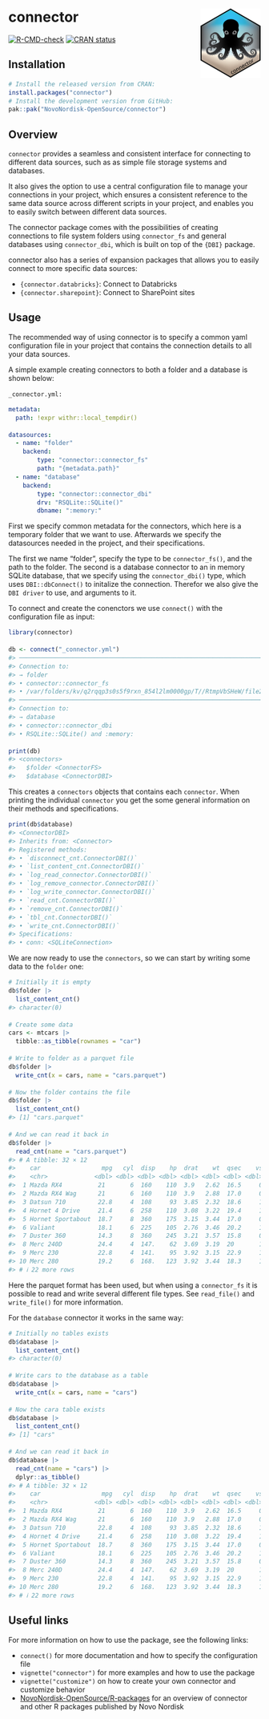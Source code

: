 
# connector <a href="https://novonordisk-opensource.github.io/connector/"><img src="man/figures/logo.png" align="right" height="138" alt="connector website" /></a>

<!-- badges: start -->

[![R-CMD-check](https://github.com/NovoNordisk-OpenSource/connector/actions/workflows/R-CMD-check.yaml/badge.svg)](https://github.com/NovoNordisk-OpenSource/connector/actions/workflows/R-CMD-check.yaml)
[![CRAN
status](https://www.r-pkg.org/badges/version/connector)](https://CRAN.R-project.org/package=connector)
<!-- badges: end -->

## Installation

``` r
# Install the released version from CRAN:
install.packages("connector")
# Install the development version from GitHub:
pak::pak("NovoNordisk-OpenSource/connector")
```

## Overview

`connector` provides a seamless and consistent interface for connecting
to different data sources, such as as simple file storage systems and
databases.

It also gives the option to use a central configuration file to manage
your connections in your project, which ensures a consistent reference
to the same data source across different scripts in your project, and
enables you to easily switch between different data sources.

The connector package comes with the possibilities of creating
connections to file system folders using `connector_fs` and general
databases using `connector_dbi`, which is built on top of the `{DBI}`
package.

connector also has a series of expansion packages that allows you to
easily connect to more specific data sources:

- `{connector.databricks}`: Connect to Databricks
- `{connector.sharepoint}`: Connect to SharePoint sites

## Usage

The recommended way of using connector is to specify a common yaml
configuration file in your project that contains the connection details
to all your data sources.

A simple example creating connectors to both a folder and a database is
shown below:

`_connector.yml:`

``` yaml
metadata:
  path: !expr withr::local_tempdir()

datasources:
  - name: "folder"
    backend:
        type: "connector::connector_fs"
        path: "{metadata.path}"
  - name: "database"
    backend:
        type: "connector::connector_dbi"
        drv: "RSQLite::SQLite()"
        dbname: ":memory:"
```

First we specify common metadata for the connectors, which here is a
temporary folder that we want to use. Afterwards we specify the
datasources needed in the project, and their specifications.

The first we name “folder”, specify the type to be `connector_fs()`, and
the path to the folder. The second is a database connector to an in
memory SQLite database, that we specify using the `connector_dbi()`
type, which uses `DBI::dbConnect()` to initalize the connection.
Therefor we also give the `DBI driver` to use, and arguments to it.

To connect and create the conenctors we use `connect()` with the
configuration file as input:

``` r
library(connector)

db <- connect("_connector.yml")
#> ─────────────────────────────────────────────────────────────────────────────────────────────────────────────────────────────────────────────────
#> Connection to:
#> → folder
#> • connector::connector_fs
#> • /var/folders/kv/q2rqqp3s0s5f9rxn_854l2lm0000gp/T//RtmpVbSHeW/file20c9783f19e9
#> ─────────────────────────────────────────────────────────────────────────────────────────────────────────────────────────────────────────────────
#> Connection to:
#> → database
#> • connector::connector_dbi
#> • RSQLite::SQLite() and :memory:

print(db)
#> <connectors>
#>   $folder <ConnectorFS>
#>   $database <ConnectorDBI>
```

This creates a `connectors` objects that contains each `connector`. When
printing the individual `connector` you get the some general information
on their methods and specifications.

``` r
print(db$database)
#> <ConnectorDBI>
#> Inherits from: <Connector>
#> Registered methods:
#> • `disconnect_cnt.ConnectorDBI()`
#> • `list_content_cnt.ConnectorDBI()`
#> • `log_read_connector.ConnectorDBI()`
#> • `log_remove_connector.ConnectorDBI()`
#> • `log_write_connector.ConnectorDBI()`
#> • `read_cnt.ConnectorDBI()`
#> • `remove_cnt.ConnectorDBI()`
#> • `tbl_cnt.ConnectorDBI()`
#> • `write_cnt.ConnectorDBI()`
#> Specifications:
#> • conn: <SQLiteConnection>
```

We are now ready to use the `connectors`, so we can start by writing
some data to the `folder` one:

``` r
# Initially it is empty
db$folder |>
  list_content_cnt()
#> character(0)

# Create some data
cars <- mtcars |>
  tibble::as_tibble(rownames = "car")

# Write to folder as a parquet file
db$folder |>
  write_cnt(x = cars, name = "cars.parquet")

# Now the folder contains the file
db$folder |>
  list_content_cnt()
#> [1] "cars.parquet"

# And we can read it back in
db$folder |>
  read_cnt(name = "cars.parquet")
#> # A tibble: 32 × 12
#>    car                 mpg   cyl  disp    hp  drat    wt  qsec    vs    am  gear  carb
#>    <chr>             <dbl> <dbl> <dbl> <dbl> <dbl> <dbl> <dbl> <dbl> <dbl> <dbl> <dbl>
#>  1 Mazda RX4          21       6  160    110  3.9   2.62  16.5     0     1     4     4
#>  2 Mazda RX4 Wag      21       6  160    110  3.9   2.88  17.0     0     1     4     4
#>  3 Datsun 710         22.8     4  108     93  3.85  2.32  18.6     1     1     4     1
#>  4 Hornet 4 Drive     21.4     6  258    110  3.08  3.22  19.4     1     0     3     1
#>  5 Hornet Sportabout  18.7     8  360    175  3.15  3.44  17.0     0     0     3     2
#>  6 Valiant            18.1     6  225    105  2.76  3.46  20.2     1     0     3     1
#>  7 Duster 360         14.3     8  360    245  3.21  3.57  15.8     0     0     3     4
#>  8 Merc 240D          24.4     4  147.    62  3.69  3.19  20       1     0     4     2
#>  9 Merc 230           22.8     4  141.    95  3.92  3.15  22.9     1     0     4     2
#> 10 Merc 280           19.2     6  168.   123  3.92  3.44  18.3     1     0     4     4
#> # ℹ 22 more rows
```

Here the parquet format has been used, but when using a `connector_fs`
it is possible to read and write several different file types. See
`read_file()` and `write_file()` for more information.

For the `database` connector it works in the same way:

``` r
# Initially no tables exists
db$database |>
  list_content_cnt()
#> character(0)

# Write cars to the database as a table
db$database |>
  write_cnt(x = cars, name = "cars")

# Now the cara table exists
db$database |>
  list_content_cnt()
#> [1] "cars"

# And we can read it back in
db$database |>
  read_cnt(name = "cars") |>
  dplyr::as_tibble()
#> # A tibble: 32 × 12
#>    car                 mpg   cyl  disp    hp  drat    wt  qsec    vs    am  gear  carb
#>    <chr>             <dbl> <dbl> <dbl> <dbl> <dbl> <dbl> <dbl> <dbl> <dbl> <dbl> <dbl>
#>  1 Mazda RX4          21       6  160    110  3.9   2.62  16.5     0     1     4     4
#>  2 Mazda RX4 Wag      21       6  160    110  3.9   2.88  17.0     0     1     4     4
#>  3 Datsun 710         22.8     4  108     93  3.85  2.32  18.6     1     1     4     1
#>  4 Hornet 4 Drive     21.4     6  258    110  3.08  3.22  19.4     1     0     3     1
#>  5 Hornet Sportabout  18.7     8  360    175  3.15  3.44  17.0     0     0     3     2
#>  6 Valiant            18.1     6  225    105  2.76  3.46  20.2     1     0     3     1
#>  7 Duster 360         14.3     8  360    245  3.21  3.57  15.8     0     0     3     4
#>  8 Merc 240D          24.4     4  147.    62  3.69  3.19  20       1     0     4     2
#>  9 Merc 230           22.8     4  141.    95  3.92  3.15  22.9     1     0     4     2
#> 10 Merc 280           19.2     6  168.   123  3.92  3.44  18.3     1     0     4     4
#> # ℹ 22 more rows
```

## Useful links

For more information on how to use the package, see the following links:

- `connect()` for more documentation and how to specify the
  configuration file
- `vignette("connector")` for more examples and how to use the package
- `vignette("customize")` on how to create your own connector and
  customize behavior
- [NovoNordisk-OpenSource/R-packages](https://novonordisk-opensource.github.io/R-packages/)
  for an overview of connector and other R packages published by Novo
  Nordisk
